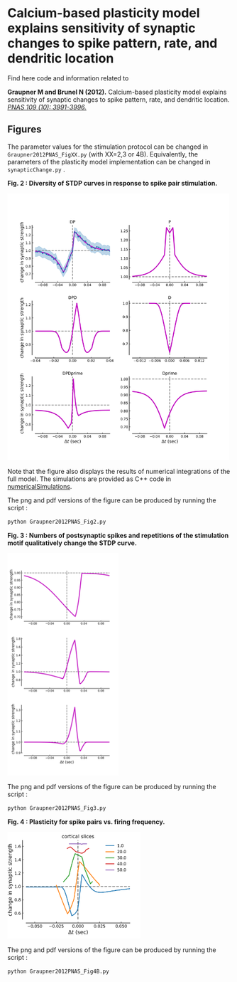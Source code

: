 
Calcium-based plasticity model explains sensitivity of synaptic changes to spike pattern, rate, and dendritic location
==============================

Find here code and information related to

**Graupner M and Brunel N (2012).**
Calcium-based plasticity model explains sensitivity of synaptic changes to spike pattern, rate, and dendritic location.
[*PNAS 109 (10): 3991-3996.*](http://www.pnas.org/content/109/10/3991.abstract)

Figures
-----------

The parameter values for the stimulation protocol can be changed in `Graupner2012PNAS_FigXX.py` (with XX=2,3 or 4B).
Equivalently, the parameters of the plasticity model implementation can be changed in  `synapticChange.py` .

**Fig. 2 : Diversity of STDP curves in response to spike pair stimulation.**

<img src="outputFigures/Graupner2012PNAS_Fig2.png" width="500px" />

Note that the figure also displays the results of numerical integrations of the full model. The simulations are provided as C++ code
in [numericalSimulations](numericalSimulation/).

The png and pdf versions of the figure can be produced by running the script :
```python
python Graupner2012PNAS_Fig2.py
```

**Fig. 3 : Numbers of postsynaptic spikes and repetitions of the stimulation motif qualitatively change the STDP curve.**

<img src="outputFigures/Graupner2012PNAS_Fig3.png" width="250px" />

The png and pdf versions of the figure can be produced by running the script :
```python
python Graupner2012PNAS_Fig3.py
```

**Fig. 4 : Plasticity for spike pairs vs. firing frequency.**

<img src="outputFigures/Graupner2012PNAS_Fig4B.png" width="300px" />


The png and pdf versions of the figure can be produced by running the script :
```python
python Graupner2012PNAS_Fig4B.py
```



